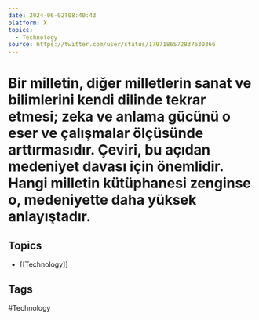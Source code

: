 ```yaml
---
date: 2024-06-02T08:40:43
platform: X
topics:
  - Technology
source: https://twitter.com/user/status/1797186572837630366
---
```

# Bir milletin, diğer milletlerin sanat ve bilimlerini kendi dilinde tekrar etmesi; zeka ve anlama gücünü o eser ve çalışmalar ölçüsünde arttırmasıdır. Çeviri, bu açıdan medeniyet davası için önemlidir. Hangi milletin kütüphanesi zenginse o, medeniyette daha yüksek anlayıştadır.

## Topics
- [[Technology]]

## Tags
#Technology